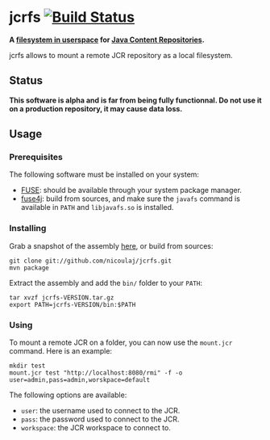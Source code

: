jcrfs [![Build Status](https://buildhive.cloudbees.com/job/nicoulaj/job/jcrfs/badge/icon)](https://buildhive.cloudbees.com/job/nicoulaj/job/jcrfs/)
=====

**A [filesystem in userspace](http://en.wikipedia.org/wiki/Filesystem_in_Userspace) for [Java Content Repositories](http://en.wikipedia.org/wiki/Content_repository_API_for_Java).**

jcrfs allows to mount a remote JCR repository as a local filesystem.

Status
------

**This software is alpha and is far from being fully functionnal. Do not use it on a production repository, it may cause data loss.**


Usage
-----

### Prerequisites

The following software must be installed on your system:

 * [FUSE](http://fuse.sourceforge.net): should be available through your system package manager.
 * [fuse4j](https://github.com/dtrott/fuse4j): build from sources, and make sure the `javafs` command is available in `PATH` and `libjavafs.so` is installed.

### Installing

Grab a snapshot of the assembly [here](https://oss.sonatype.org/content/repositories/snapshots/net/ju-n/jcrfs/jcrfs), or build from sources:

    git clone git://github.com/nicoulaj/jcrfs.git
    mvn package

Extract the assembly and add the `bin/` folder to your `PATH`:

    tar xvzf jcrfs-VERSION.tar.gz
    export PATH=jcrfs-VERSION/bin:$PATH

### Using

To mount a remote JCR on a folder, you can now use the `mount.jcr` command. Here is an example:

    mkdir test
    mount.jcr test "http://localhost:8080/rmi" -f -o user=admin,pass=admin,worskpace=default

The following options are available:

 * `user`: the username used to connect to the JCR.
 * `pass`: the password used to connect to the JCR.
 * `workspace`: the JCR workspace to connect to.
